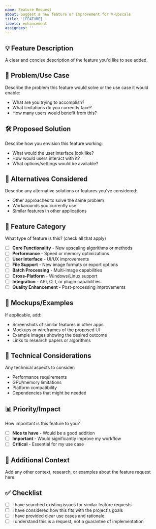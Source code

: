 ```yaml
---
name: Feature Request
about: Suggest a new feature or improvement for V-Upscale
title: '[FEATURE] '
labels: enhancement
assignees: ''
---
```


## 💡 Feature Description
A clear and concise description of the feature you'd like to see added.

## 🎯 Problem/Use Case
Describe the problem this feature would solve or the use case it would enable:
- What are you trying to accomplish?
- What limitations do you currently face?
- How many users would benefit from this?

## 🛠️ Proposed Solution
Describe how you envision this feature working:
- What would the user interface look like?
- How would users interact with it?
- What options/settings would be available?

## 🔄 Alternatives Considered
Describe any alternative solutions or features you've considered:
- Other approaches to solve the same problem
- Workarounds you currently use
- Similar features in other applications

## 📱 Feature Category
What type of feature is this? (check all that apply)
- [ ] **Core Functionality** - New upscaling algorithms or methods
- [ ] **Performance** - Speed or memory optimizations
- [ ] **User Interface** - UI/UX improvements
- [ ] **File Support** - New image formats or export options
- [ ] **Batch Processing** - Multi-image capabilities
- [ ] **Cross-Platform** - Windows/Linux support
- [ ] **Integration** - API, CLI, or plugin capabilities
- [ ] **Quality Enhancement** - Post-processing improvements

## 🎨 Mockups/Examples
If applicable, add:
- Screenshots of similar features in other apps
- Mockups or wireframes of the proposed UI
- Example images showing the desired outcome
- Links to research papers or algorithms

## 🔧 Technical Considerations
Any technical aspects to consider:
- Performance requirements
- GPU/memory limitations  
- Platform compatibility
- Dependencies that might be needed

## 📊 Priority/Impact
How important is this feature to you?
- [ ] **Nice to have** - Would be a good addition
- [ ] **Important** - Would significantly improve my workflow
- [ ] **Critical** - Essential for my use case

## 🌟 Additional Context
Add any other context, research, or examples about the feature request here.

## ✅ Checklist
- [ ] I have searched existing issues for similar feature requests
- [ ] I have considered how this fits with the project's goals
- [ ] I have provided clear use cases and rationale
- [ ] I understand this is a request, not a guarantee of implementation 